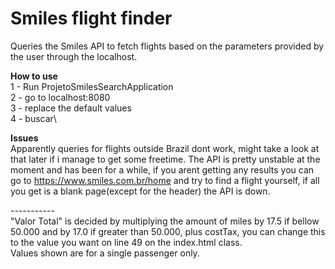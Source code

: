 # **Smiles flight finder**
Queries the Smiles API to fetch flights based on the parameters provided by the user through the localhost.



**How to use**\
1 - Run ProjetoSmilesSearchApplication\
2 - go to localhost:8080\
3 - replace the default values\
4 - buscar\



**Issues**\
Apparently queries for flights outside Brazil dont work, might take a look at that later if i manage to get some freetime.
The API is pretty unstable at the moment and has been for a while, if you arent getting any results you can go to https://www.smiles.com.br/home and try to find a flight yourself, if all you get is a blank page(except for the header) the API is down.

-----------\
"Valor Total" is decided by multiplying the amount of miles by 17.5 if bellow 50.000 and by 17.0 if greater than 50.000, plus costTax, you can change this to the value you want on line 49 on the index.html class.\
Values shown are for a single passenger only.
